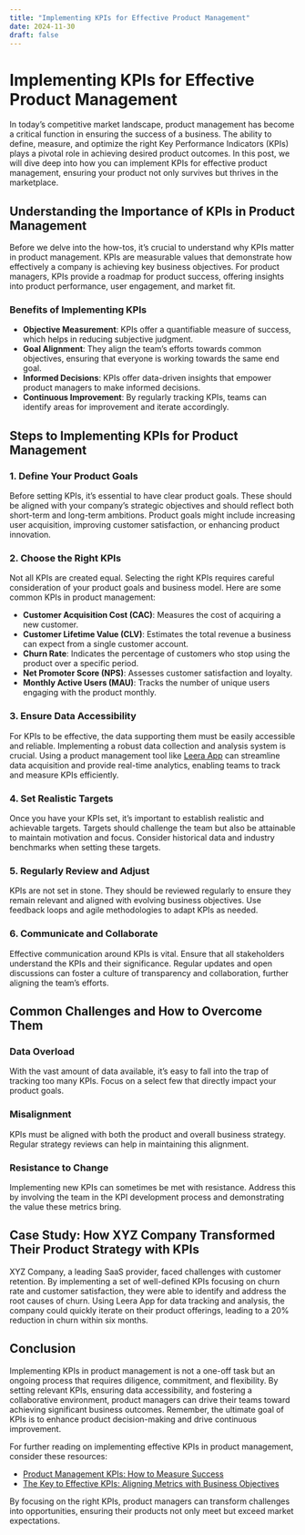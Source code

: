 ```yaml
---
title: "Implementing KPIs for Effective Product Management"
date: 2024-11-30
draft: false
---
```

# Implementing KPIs for Effective Product Management

In today’s competitive market landscape, product management has become a critical function in ensuring the success of a business. The ability to define, measure, and optimize the right Key Performance Indicators (KPIs) plays a pivotal role in achieving desired product outcomes. In this post, we will dive deep into how you can implement KPIs for effective product management, ensuring your product not only survives but thrives in the marketplace.

## Understanding the Importance of KPIs in Product Management

Before we delve into the how-tos, it’s crucial to understand why KPIs matter in product management. KPIs are measurable values that demonstrate how effectively a company is achieving key business objectives. For product managers, KPIs provide a roadmap for product success, offering insights into product performance, user engagement, and market fit.

### Benefits of Implementing KPIs
- **Objective Measurement**: KPIs offer a quantifiable measure of success, which helps in reducing subjective judgment.
- **Goal Alignment**: They align the team’s efforts towards common objectives, ensuring that everyone is working towards the same end goal.
- **Informed Decisions**: KPIs offer data-driven insights that empower product managers to make informed decisions.
- **Continuous Improvement**: By regularly tracking KPIs, teams can identify areas for improvement and iterate accordingly.

## Steps to Implementing KPIs for Product Management

### 1. Define Your Product Goals
Before setting KPIs, it’s essential to have clear product goals. These should be aligned with your company’s strategic objectives and should reflect both short-term and long-term ambitions. Product goals might include increasing user acquisition, improving customer satisfaction, or enhancing product innovation.

### 2. Choose the Right KPIs
Not all KPIs are created equal. Selecting the right KPIs requires careful consideration of your product goals and business model. Here are some common KPIs in product management:

- **Customer Acquisition Cost (CAC)**: Measures the cost of acquiring a new customer.
- **Customer Lifetime Value (CLV)**: Estimates the total revenue a business can expect from a single customer account.
- **Churn Rate**: Indicates the percentage of customers who stop using the product over a specific period.
- **Net Promoter Score (NPS)**: Assesses customer satisfaction and loyalty.
- **Monthly Active Users (MAU)**: Tracks the number of unique users engaging with the product monthly.

### 3. Ensure Data Accessibility
For KPIs to be effective, the data supporting them must be easily accessible and reliable. Implementing a robust data collection and analysis system is crucial. Using a product management tool like [Leera App](https://leera.app) can streamline data acquisition and provide real-time analytics, enabling teams to track and measure KPIs efficiently.

### 4. Set Realistic Targets
Once you have your KPIs set, it’s important to establish realistic and achievable targets. Targets should challenge the team but also be attainable to maintain motivation and focus. Consider historical data and industry benchmarks when setting these targets.

### 5. Regularly Review and Adjust
KPIs are not set in stone. They should be reviewed regularly to ensure they remain relevant and aligned with evolving business objectives. Use feedback loops and agile methodologies to adapt KPIs as needed.

### 6. Communicate and Collaborate
Effective communication around KPIs is vital. Ensure that all stakeholders understand the KPIs and their significance. Regular updates and open discussions can foster a culture of transparency and collaboration, further aligning the team’s efforts.

## Common Challenges and How to Overcome Them

### Data Overload
With the vast amount of data available, it’s easy to fall into the trap of tracking too many KPIs. Focus on a select few that directly impact your product goals.

### Misalignment
KPIs must be aligned with both the product and overall business strategy. Regular strategy reviews can help in maintaining this alignment.

### Resistance to Change
Implementing new KPIs can sometimes be met with resistance. Address this by involving the team in the KPI development process and demonstrating the value these metrics bring.

## Case Study: How XYZ Company Transformed Their Product Strategy with KPIs

XYZ Company, a leading SaaS provider, faced challenges with customer retention. By implementing a set of well-defined KPIs focusing on churn rate and customer satisfaction, they were able to identify and address the root causes of churn. Using Leera App for data tracking and analysis, the company could quickly iterate on their product offerings, leading to a 20% reduction in churn within six months.

## Conclusion
Implementing KPIs in product management is not a one-off task but an ongoing process that requires diligence, commitment, and flexibility. By setting relevant KPIs, ensuring data accessibility, and fostering a collaborative environment, product managers can drive their teams toward achieving significant business outcomes. Remember, the ultimate goal of KPIs is to enhance product decision-making and drive continuous improvement.

For further reading on implementing effective KPIs in product management, consider these resources:
- [Product Management KPIs: How to Measure Success](https://www.productplan.com/glossary/product-management-kpis/)
- [The Key to Effective KPIs: Aligning Metrics with Business Objectives](https://hbr.org/2020/04/the-key-to-effective-kpis-aligning-metrics-with-business-objectives)

By focusing on the right KPIs, product managers can transform challenges into opportunities, ensuring their products not only meet but exceed market expectations.